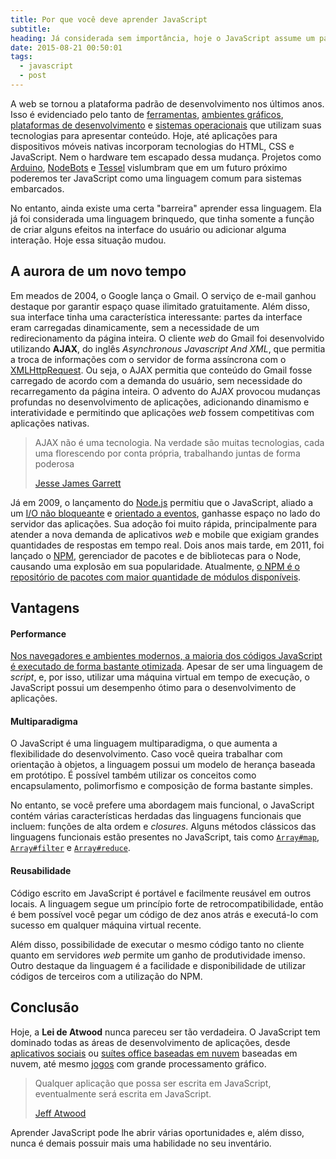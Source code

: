 ```yaml
---
title: Por que você deve aprender JavaScript
subtitle:
heading: Já considerada sem importância, hoje o JavaScript assume um papel líder no mercado.z
date: 2015-08-21 00:50:01
tags:
  - javascript
  - post
---
```


A web se tornou a plataforma padrão de desenvolvimento nos últimos anos. Isso é evidenciado pelo tanto de [ferramentas](https://www.npmjs.com/), [ambientes gráficos](http://www.i-programmer.info/news/167-javascript/5418-javascript-to-be-the-default-langauge-for-gnome.html), [plataformas de desenvolvimento](http://electron.atom.io/) e [sistemas operacionais](http://www.chromium.org/chromium-os) que utilizam suas tecnologias para apresentar conteúdo. Hoje, até aplicações para dispositivos móveis nativas incorporam tecnologias do HTML, CSS e JavaScript. Nem o hardware tem escapado dessa mudança. Projetos como [Arduino](https://lostechies.com/derickbailey/2013/07/30/let-me-teach-you-arduino-with-javascript/), [NodeBots](http://nodebots.io/) e [Tessel](https://tessel.io/) vislumbram que em um futuro próximo poderemos ter JavaScript como uma linguagem comum para sistemas embarcados.

No entanto, ainda existe uma certa "barreira" aprender essa linguagem. Ela já foi considerada uma linguagem brinquedo, que tinha somente a função de criar alguns efeitos na interface do usuário ou adicionar alguma interação. Hoje essa situação mudou.

## A aurora de um novo tempo

Em meados de 2004, o Google lança o Gmail. O serviço de e-mail ganhou destaque por garantir espaço quase ilimitado gratuitamente. Além disso, sua interface tinha uma característica interessante: partes da interface eram carregadas dinamicamente, sem a necessidade de um redirecionamento da página inteira. O cliente *web* do Gmail foi desenvolvido utilizando **AJAX**, do inglês 
*Asynchronous Javascript And XML*, que permitia a troca de informações com o servidor de forma assíncrona com o [XMLHttpRequest](https://developer.mozilla.org/pt-BR/docs/Web/API/XMLHttpRequest). Ou seja, o AJAX permitia que conteúdo do Gmail fosse carregado de acordo com a demanda do usuário, sem necessidade do recarregamento da página inteira. O advento do AJAX provocou mudanças profundas no desenvolvimento de aplicações, adicionando dinamismo e interatividade e permitindo que aplicações *web* fossem competitivas com aplicações nativas.

<blockquote cite="http://www.adaptivepath.com/ideas/ajax-new-approach-web-applications/">
  <p>
    AJAX não é uma tecnologia. Na verdade são muitas tecnologias, cada uma florescendo por conta própria, trabalhando juntas de forma poderosa
  </p>
  <footer>
    <a href="http://www.adaptivepath.com/ideas/ajax-new-approach-web-applications/">
      Jesse James Garrett
    </a>
  </fotter>
</blockquote>

Já em 2009, o lançamento do [Node.js](https://nodejs.org/) permitiu que o JavaScript, aliado a um [I/O não bloqueante](https://en.wikipedia.org/wiki/Asynchronous_I/O) e [orientado a eventos](https://en.wikipedia.org/wiki/Event-driven_programming), ganhasse espaço no lado do servidor das aplicações. Sua adoção foi muito rápida, principalmente para atender a nova demanda de aplicativos *web* e mobile que exigiam grandes quantidades de respostas em tempo real. Dois anos mais tarde, em 2011, foi lançado o [NPM](https://www.npmjs.com/), gerenciador de pacotes e de bibliotecas para o Node, causando uma explosão em sua popularidade. Atualmente, [o NPM é o repositório de pacotes com maior quantidade de módulos disponíveis](http://www.modulecounts.com/).

## Vantagens

#### Performance

[Nos navegadores e ambientes modernos, a maioria dos códigos JavaScript é executado de forma bastante otimizada](https://hacks.mozilla.org/2017/02/a-crash-course-in-just-in-time-jit-compilers/). Apesar de ser uma linguagem de *script*, e, por isso, utilizar uma máquina virtual em tempo de execução, o JavaScript possui um desempenho ótimo para o desenvolvimento de aplicações.

#### Multiparadigma

O JavaScript é uma linguagem multiparadigma, o que aumenta a flexibilidade do desenvolvimento. Caso você queira trabalhar com orientação à objetos, a linguagem possui um modelo de herança baseada em protótipo. É possível também utilizar os conceitos como encapsulamento, polimorfismo e composição de forma bastante simples.

No entanto, se você prefere uma abordagem mais funcional, o JavaScript contém várias características herdadas das linguagens funcionais que incluem: funções de alta ordem e *closures*. Alguns métodos clássicos das linguagens funcionais estão presentes no JavaScript, tais como [`Array#map`](https://developer.mozilla.org/en-US/docs/Web/JavaScript/Reference/Global_Objects/Array/map), [`Array#filter`](https://developer.mozilla.org/en-US/docs/Web/JavaScript/Reference/Global_Objects/Array/filter) e [`Array#reduce`](https://developer.mozilla.org/en-US/docs/Web/JavaScript/Reference/Global_Objects/Array/Reduce).

#### Reusabilidade

Código escrito em JavaScript é portável e facilmente reusável em outros locais. A linguagem segue um princípio forte de retrocompatibilidade, então é bem possível você pegar um código de dez anos atrás e executá-lo com sucesso em qualquer máquina virtual recente.

Além disso, possibilidade de executar o mesmo código tanto no cliente quanto em servidores *web* permite um ganho de produtividade imenso. Outro destaque da linguagem é a facilidade e disponibilidade de utilizar códigos de terceiros com a utilização do NPM.

## Conclusão

Hoje, a **Lei de Atwood** nunca pareceu ser tão verdadeira. O JavaScript tem dominado todas as áreas de desenvolvimento de aplicações, desde [aplicativos sociais](https://developers.facebook.com/docs/javascript) ou [suítes office baseadas em nuvem](https://www.google.com/docs/about/) baseadas em nuvem, até mesmo [jogos](http://phaser.io/) com grande processamento gráfico.

<blockquote cite="http://blog.codinghorror.com/the-principle-of-least-power/">
  <p>
    Qualquer aplicação que possa ser escrita em JavaScript, eventualmente será escrita em JavaScript.
  </p>
  <footer>
    <a href="http://blog.codinghorror.com/the-principle-of-least-power/">
      Jeff Atwood
    </a>
  </footer>
</blockquote>

Aprender JavaScript pode lhe abrir várias oportunidades e, além disso, nunca é demais possuir mais uma habilidade no seu inventário.
